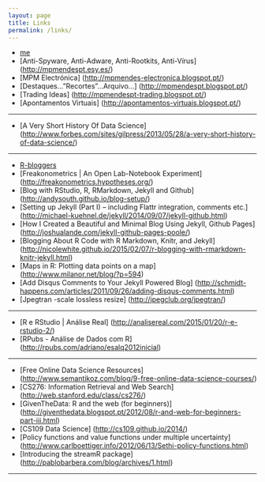 ```yaml
---
layout: page
title: Links
permalink: /links/
---
```


* [me](http://mpmendespt.github.io/)
* [Anti-Spyware, Anti-Adware, Anti-Rootkits, Anti-Vírus] (http://mpmendespt.esy.es/)
* [MPM Electrónica] (http://mpmendes-electronica.blogspot.pt/)
* [Destaques…”Recortes”…Arquivo…] (http://mpmendespt.blogspot.pt/)
* [Trading Ideas] (http://mpmendespt-trading.blogspot.pt/)
* [Apontamentos Virtuais] (http://apontamentos-virtuais.blogspot.pt/)   
* * *
* [A Very Short History Of Data Science] (http://www.forbes.com/sites/gilpress/2013/05/28/a-very-short-history-of-data-science/)
* * *
* [R-bloggers](http://www.r-bloggers.com/)
* [Freakonometrics | An Open Lab-Notebook Experiment] (http://freakonometrics.hypotheses.org/) 
* [Blog with RStudio, R, RMarkdown, Jekyll and Github] (http://andysouth.github.io/blog-setup/)
* [Setting up Jekyll (Part I) – including Flattr integration, comments etc.] (http://michael-kuehnel.de/jekyll/2014/09/07/jekyll-github.html)
* [How I Created a Beautiful and Minimal Blog Using Jekyll, Github Pages] (http://joshualande.com/jekyll-github-pages-poole/)
* [Blogging About R Code with R Markdown, Knitr, and Jekyll] (http://nicolewhite.github.io/2015/02/07/r-blogging-with-rmarkdown-knitr-jekyll.html)
* [Maps in R: Plotting data points on a map] (http://www.milanor.net/blog/?p=594)
* [Add Disqus Comments to Your Jekyll Powered Blog] (http://schmidt-happens.com/articles/2011/09/26/adding-disqus-comments.html)
* [Jpegtran -scale lossless resize] (http://jpegclub.org/jpegtran/)   
* * *
* [R e RStudio | Análise Real] (http://analisereal.com/2015/01/20/r-e-rstudio-2/)
* [RPubs - Análise de Dados com R] (http://rpubs.com/adriano/esalq2012inicial)  
* * *  
* [Free Online Data Science Resources] (http://www.semantikoz.com/blog/9-free-online-data-science-courses/)
* [CS276: Information Retrieval and Web Search] (http://web.stanford.edu/class/cs276/)
* [GivenTheData: R and the web (for beginners)] (http://giventhedata.blogspot.pt/2012/08/r-and-web-for-beginners-part-iii.html)
* [CS109 Data Science] (http://cs109.github.io/2014/)
* [Policy functions and value functions under multiple uncertainty] (http://www.carlboettiger.info/2012/06/13/Sethi-policy-functions.html)
* [Introducing the streamR package] (http://pablobarbera.com/blog/archives/1.html)  
* * *

